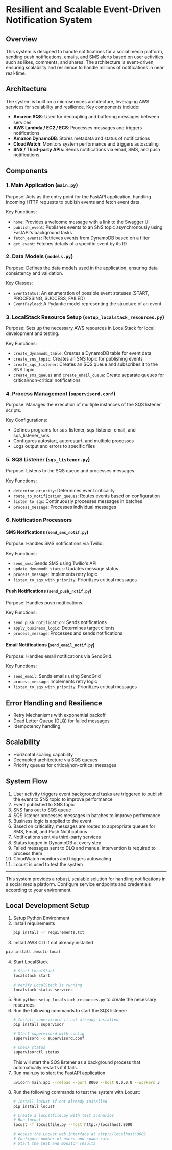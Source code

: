 # Resilient and Scalable Event-Driven Notification System

## Overview
This system is designed to handle notifications for a social media platform, sending push notifications, emails, and SMS alerts based on user activities such as likes, comments, and shares. The architecture is event-driven, ensuring scalability and resilience to handle millions of notifications in near real-time.

## Architecture
The system is built on a microservices architecture, leveraging AWS services for scalability and resilience. Key components include:

- **Amazon SQS**: Used for decoupling and buffering messages between services
- **AWS Lambda / EC2 / ECS**: Processes messages and triggers notifications 
- **Amazon DynamoDB**: Stores metadata and status of notifications
- **CloudWatch**: Monitors system performance and triggers autoscaling
- **SNS / Third-party APIs**: Sends notifications via email, SMS, and push notifications

## Components

### 1. Main Application (`main.py`)
Purpose: Acts as the entry point for the FastAPI application, handling incoming HTTP requests to publish events and fetch event data.

Key Functions:
- `home`: Provides a welcome message with a link to the Swagger UI
- `publish_event`: Publishes events to an SNS topic asynchronously using FastAPI's background tasks
- `fetch_events`: Retrieves events from DynamoDB based on a filter
- `get_event`: Fetches details of a specific event by its ID

### 2. Data Models (`models.py`) 
Purpose: Defines the data models used in the application, ensuring data consistency and validation.

Key Classes:
- `EventStatus`: An enumeration of possible event statuses (START, PROCESSING, SUCCESS, FAILED)
- `EventPayload`: A Pydantic model representing the structure of an event

### 3. LocalStack Resource Setup (`setup_localstack_resources.py`)
Purpose: Sets up the necessary AWS resources in LocalStack for local development and testing.

Key Functions:
- `create_dynamodb_table`: Creates a DynamoDB table for event data
- `create_sns_topic`: Creates an SNS topic for publishing events
- `create_sqs_listener`: Creates an SQS queue and subscribes it to the SNS topic
- `create_sms_queues` and `create_email_queue`: Create separate queues for critical/non-critical notifications

### 4. Process Management (`supervisord.conf`)
Purpose: Manages the execution of multiple instances of the SQS listener scripts.

Key Configurations:
- Defines programs for sqs_listener, sqs_listener_email, and sqs_listener_sms
- Configures autostart, autorestart, and multiple processes
- Logs output and errors to specific files

### 5. SQS Listener (`sqs_listener.py`)
Purpose: Listens to the SQS queue and processes messages.

Key Functions:
- `determine_priority`: Determines event criticality
- `route_to_notification_queues`: Routes events based on configuration
- `listen_to_sqs`: Continuously processes messages in batches
- `process_message`: Processes individual messages

### 6. Notification Processors

#### SMS Notifications (`send_sms_notif.py`)
Purpose: Handles SMS notifications via Twilio.

Key Functions:
- `send_sms`: Sends SMS using Twilio's API
- `update_dynamodb_status`: Updates message status
- `process_message`: Implements retry logic
- `listen_to_sqs_with_priority`: Prioritizes critical messages

#### Push Notifications (`send_push_notif.py`) 
Purpose: Handles push notifications.

Key Functions:
- `send_push_notification`: Sends notifications
- `apply_business_logic`: Determines target clients
- `process_message`: Processes and sends notifications

#### Email Notifications (`send_email_notif.py`)
Purpose: Handles email notifications via SendGrid.

Key Functions:
- `send_email`: Sends emails using SendGrid
- `process_message`: Implements retry logic
- `listen_to_sqs_with_priority`: Prioritizes critical messages

## Error Handling and Resilience
- Retry Mechanisms with exponential backoff
- Dead Letter Queue (DLQ) for failed messages
- Idempotency handling

## Scalability
- Horizontal scaling capability
- Decoupled architecture via SQS queues
- Priority queues for critical/non-critical messages

## System Flow
1. User activity triggers event
    backgroound tasks are triggered to publish the event to SNS topic to improve performance
2. Event published to SNS topic
3. SNS fans out to SQS queue
4. SQS listener processes messages in batches to improve performance
5. Business logic is applied to the event
6. Based on criticality, messages are routed to appropriate queues for SMS, Email, and Push Notifications
7. Notifications sent via third-party services
8. Status logged in DynamoDB at every step
9. Failed messages sent to DLQ and manual intervention is required to process them
10. CloudWatch monitors and triggers autoscaling
11. Locust is used to test the system

---

This system provides a robust, scalable solution for handling notifications in a social media platform. Configure service endpoints and credentials according to your environment.

## Local Development Setup

1. Setup Python Environment 
2. Install requirements 
   ```bash
   pip install -r requirements.txt
   ```
3.  Install AWS CLI if not already installed
   ```bash
   pip install awscli-local
   ```
4. Start LocalStack
   ```bash
   # Start LocalStack
   localstack start

   # Verify LocalStack is running
   localstack status services
   ```
5. Run `python setup_localstack_resources.py` to create the necessary resources
6. Run the following commands to start the SQS listener:
   ```bash
   # Install supervisord if not already installed
   pip install supervisor

   # Start supervisord with config
   supervisord -c supervisord.conf

   # Check status
   supervisorctl status
   ```
   This will start the SQS listener as a background process that automatically restarts if it fails.
7. Run main.py to start the FastAPI application
   ```bash
   uvicorn main:app --reload --port 8000 --host 0.0.0.0 --workers 3 
   ```
8. Run the following commands to test the system with Locust:
   ```bash
   # Install locust if not already installed
   pip install locust

   # Create a locustfile.py with test scenarios
   # Run locust
   locust -f locustfile.py --host http://localhost:8000

   # Access the Locust web interface at http://localhost:8089
   # Configure number of users and spawn rate
   # Start the test and monitor results
   ```


